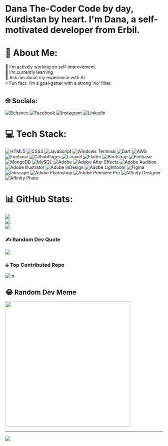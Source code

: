 # Dana The-Coder Code by day, Kurdistan by heart. I'm Dana, a self-motivated developer from Erbil.

# 💫 About Me: 
🔭 I'm actively working on self-improvement.<br>🌱 I’m currently learning<br>💬 Ask me about my experience with AI<br>⚡ Fun fact: I'm a goal-getter with a strong 'no' filter. 

## 🌐 Socials: 

[![Behance](https://img.shields.io/badge/Behance-1769ff?logo=behance&logoColor=white)](https://behance.net/danaahmad1) [![Facebook](https://img.shields.io/badge/Facebook-%231877F2.svg?logo=Facebook&logoColor=white)](https://facebook.com/danajk1998) [![Instagram](https://img.shields.io/badge/Instagram-%23E4405F.svg?logo=Instagram&logoColor=white)](https://instagram.com/dana_jk199) [![LinkedIn](https://img.shields.io/badge/LinkedIn-%230077B5.svg?logo=linkedin&logoColor=white)](https://linkedin.com/in/dana-ahmad-b988a2193) 

# 💻 Tech Stack:

![HTML5](https://img.shields.io/badge/html5-%23E34F26.svg?style=for-the-badge&logo=html5&logoColor=white) ![CSS3](https://img.shields.io/badge/css3-%231572B6.svg?style=for-the-badge&logo=css3&logoColor=white) ![JavaScript](https://img.shields.io/badge/javascript-%23323330.svg?style=for-the-badge&logo=javascript&logoColor=%23F7DF1E) ![Windows Terminal](https://img.shields.io/badge/Windows%20Terminal-%234D4D4D.svg?style=for-the-badge&logo=windows-terminal&logoColor=white) ![Dart](https://img.shields.io/badge/dart-%230175C2.svg?style=for-the-badge&logo=dart&logoColor=white) ![AWS](https://img.shields.io/badge/AWS-%23FF9900.svg?style=for-the-badge&logo=amazon-aws&logoColor=white) ![Firebase](https://img.shields.io/badge/firebase-%23039BE5.svg?style=for-the-badge&logo=firebase) ![GithubPages](https://img.shields.io/badge/github%20pages-121013?style=for-the-badge&logo=github&logoColor=white) ![Laravel](https://img.shields.io/badge/laravel-%23FF2D20.svg?style=for-the-badge&logo=laravel&logoColor=white) ![Flutter](https://img.shields.io/badge/Flutter-%2302569B.svg?style=for-the-badge&logo=Flutter&logoColor=white) ![Bootstrap](https://img.shields.io/badge/bootstrap-%238511FA.svg?style=for-the-badge&logo=bootstrap&logoColor=white) ![Firebase](https://img.shields.io/badge/Firebase-039BE5?style=for-the-badge&logo=Firebase&logoColor=white) ![MongoDB](https://img.shields.io/badge/MongoDB-%234ea94b.svg?style=for-the-badge&logo=mongodb&logoColor=white) ![MySQL](https://img.shields.io/badge/mysql-%2300000f.svg?style=for-the-badge&logo=mysql&logoColor=white) ![Adobe](https://img.shields.io/badge/adobe-%23FF0000.svg?style=for-the-badge&logo=adobe&logoColor=white) ![Adobe After Effects](https://img.shields.io/badge/Adobe%20After%20Effects-9999FF.svg?style=for-the-badge&logo=Adobe%20After%20Effects&logoColor=white) ![Adobe Audition](https://img.shields.io/badge/Adobe%20Audition-9999FF.svg?style=for-the-badge&logo=Adobe%20Audition&logoColor=white) ![Adobe Illustrator](https://img.shields.io/badge/adobe%20illustrator-%23FF9A00.svg?style=for-the-badge&logo=adobe%20illustrator&logoColor=white) ![Adobe InDesign](https://img.shields.io/badge/Adobe%20InDesign-49021F?style=for-the-badge&logo=adobeindesign&logoColor=FF3366) ![Adobe Lightroom](https://img.shields.io/badge/Adobe%20Lightroom-31A8FF.svg?style=for-the-badge&logo=Adobe%20Lightroom&logoColor=white) ![Figma](https://img.shields.io/badge/figma-%23F24E1E.svg?style=for-the-badge&logo=figma&logoColor=white) ![Inkscape](https://img.shields.io/badge/Inkscape-e0e0e0?style=for-the-badge&logo=inkscape&logoColor=080A13) ![Adobe Photoshop](https://img.shields.io/badge/adobe%20photoshop-%2331A8FF.svg?style=for-the-badge&logo=adobe%20photoshop&logoColor=white) ![Adobe Premiere Pro](https://img.shields.io/badge/Adobe%20Premiere%20Pro-9999FF.svg?style=for-the-badge&logo=Adobe%20Premiere%20Pro&logoColor=white) ![Affinity Designer](https://img.shields.io/badge/affinity%20designer-%231B72BE.svg?style=for-the-badge&logo=affinity-designer&logoColor=white) ![Affinity Photo](https://img.shields.io/badge/affinity%20photo-%237E4DD2.svg?style=for-the-badge&logo=affinity-photo&logoColor=white) 

# 📊 GitHub Stats: 

![](https://github-readme-stats.vercel.app/api?username=danajk199&theme=dark&hide_border=false&include_all_commits=true&count_private=true)<br/> ![](https://github-readme-streak-stats.herokuapp.com/?user=danajk199&theme=dark&hide_border=false)<br/> ![](https://github-readme-stats.vercel.app/api/top-langs/?username=danajk199&theme=dark&hide_border=false&include_all_commits=true&count_private=true&layout=compact) 

### ✍️ Random Dev Quote 

![](https://quotes-github-readme.vercel.app/api?type=horizontal&theme=radical) 


### 🔝 Top Contributed Repo 

![](https://github-contributor-stats.vercel.app/api?username=danajk199&limit=5&theme=dark&combine_all_yearly_contributions=true) #


## 😂 Random Dev Meme 

<img src='https://randommeme-five.vercel.app/' style="height: 400px;"/> 


---
 [![](https://visitcount.itsvg.in/api?id=danajk199&icon=0&color=0)](https://visitcount.itsvg.in) 


<!-- Proudly created with GPRM ( https://gprm.itsvg.in ) -->
